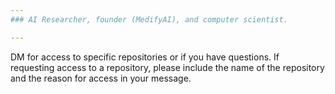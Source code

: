 ```yaml
---
### AI Researcher, founder (MedifyAI), and computer scientist.

---
```


DM for access to specific repositories or if you have questions. If requesting access to a repository, please include the name of the repository and the reason for access in your message. 
